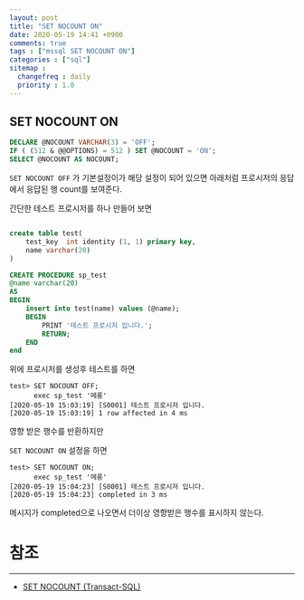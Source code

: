 ```yaml
---
layout: post
title: "SET NOCOUNT ON"
date: 2020-05-19 14:41 +0900
comments: true
tags : ["mssql SET NOCOUNT ON"]
categories : ["sql"]
sitemap :
  changefreq : daily
  priority : 1.0
---
```


## SET NOCOUNT ON

```sql
DECLARE @NOCOUNT VARCHAR(3) = 'OFF';
IF ( (512 & @@OPTIONS) = 512 ) SET @NOCOUNT = 'ON';
SELECT @NOCOUNT AS NOCOUNT;
```

`SET NOCOUNT OFF` 가 기본설정이가 해당 설정이 되어 있으면 아래처럼 프로시저의 응답에서 응답된 행 count를 보여준다.

간단한 테스트 프로시저를 하나 만들어 보면

```sql

create table test(
    test_key  int identity (1, 1) primary key,
    name varchar(20)
)
```

```sql
CREATE PROCEDURE sp_test
@name varchar(20)
AS
BEGIN
    insert into test(name) values (@name);
    BEGIN
        PRINT '테스트 프로시저 입니다.';
        RETURN;
    END
end
```
위에 프로시저를 생성후 테스트를 하면 

```
test> SET NOCOUNT OFF;
      exec sp_test '메롱'
[2020-05-19 15:03:19] [S0001] 테스트 프로시저 입니다.
[2020-05-19 15:03:19] 1 row affected in 4 ms

```
영향 받은 행수를 반환하지만

`SET NOCOUNT ON` 설정을 하면 

```
test> SET NOCOUNT ON;
      exec sp_test '메롱'
[2020-05-19 15:04:23] [S0001] 테스트 프로시저 입니다.
[2020-05-19 15:04:23] completed in 3 ms
```

메시지가 completed으로 나오면서 더이상 영향받은 행수를 표시하지 않는다.


# 참조 
-----
* [SET NOCOUNT (Transact-SQL)](https://docs.microsoft.com/en-us/sql/t-sql/statements/set-nocount-transact-sql)



